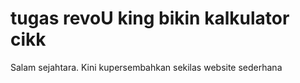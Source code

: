 # tugas revoU king bikin kalkulator cikk

Salam sejahtara. Kini kupersembahkan sekilas website sederhana